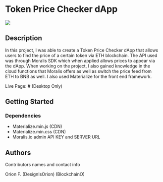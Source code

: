 # Token Price Checker dApp


<img src="#">


## Description

In this project, I was able to create a Token Price Checker dApp that allows users to find the price of a certain token via ETH blockchain. The API used was through Moralis SDK which when applied allows prices to appear via the dApp. When working on the project, I also gained knowledge in the cloud functions that Moralis offers as well as switch the price feed from ETH to BNB as well. I also used Materialize for the front end framework. 

Live Page: # (Desktop Only)

## Getting Started

### Dependencies

* Materialize.min.js (CDN)
* Materialize.min.css (CDN)
* Moralis.io admin API KEY and SERVER URL


## Authors

Contributors names and contact info

Orion F.
(DesignIsOrion)
(BlockchainO)

